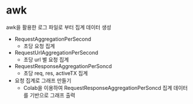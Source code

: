 # awk
awk을 활용한 로그 파일로 부터 집계 데이터 생성

* RequestAggregationPerSecond
  * 초당 요청 집계
* RequestUrlAggregationPerSecond
  * 초당 url 별 요청 집계
* RequestResponseAggregationPerSoncd
  * 초당 req, res, activeTX 집계 
* 요청 집계로 그래프 만들기
  * Colab을 이용하여 RequestResponseAggregationPerSoncd 집계 데이터를 기반으로 그래프 출력 
